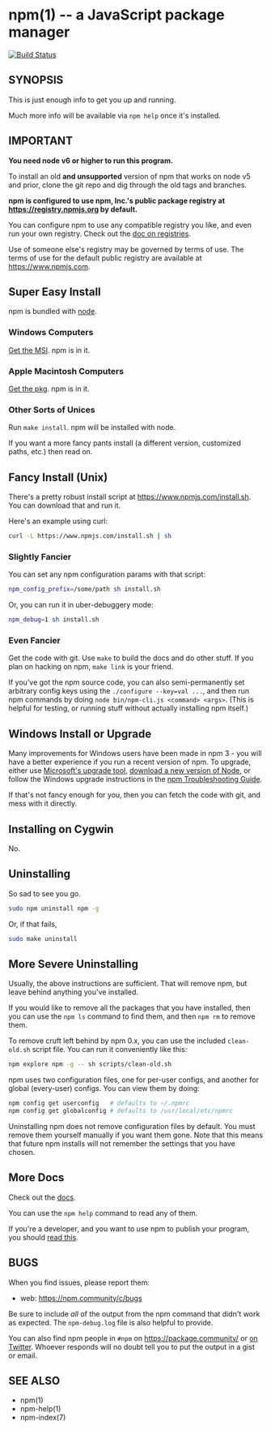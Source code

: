 npm(1) -- a JavaScript package manager
==============================

[![Build Status](https://img.shields.io/travis/npm/npm/latest.svg)](https://travis-ci.org/npm/npm)

## SYNOPSIS

This is just enough info to get you up and running.

Much more info will be available via `npm help` once it's installed.

## IMPORTANT

**You need node v6 or higher to run this program.**

To install an old **and unsupported** version of npm that works on node v5
and prior, clone the git repo and dig through the old tags and branches.

**npm is configured to use npm, Inc.'s public package registry at
<https://registry.npmjs.org> by default.**

You can configure npm to use any compatible registry you
like, and even run your own registry. Check out the [doc on
registries](https://docs.npmjs.com/misc/registry).

Use of someone else's registry may be governed by terms of use. The
terms of use for the default public registry are available at
<https://www.npmjs.com>.

## Super Easy Install

npm is bundled with [node](https://nodejs.org/en/download/).

### Windows Computers

[Get the MSI](https://nodejs.org/en/download/).  npm is in it.

### Apple Macintosh Computers

[Get the pkg](https://nodejs.org/en/download/).  npm is in it.

### Other Sorts of Unices

Run `make install`.  npm will be installed with node.

If you want a more fancy pants install (a different version, customized
paths, etc.) then read on.

## Fancy Install (Unix)

There's a pretty robust install script at
<https://www.npmjs.com/install.sh>.  You can download that and run it.

Here's an example using curl:

```sh
curl -L https://www.npmjs.com/install.sh | sh
```

### Slightly Fancier

You can set any npm configuration params with that script:

```sh
npm_config_prefix=/some/path sh install.sh
```

Or, you can run it in uber-debuggery mode:

```sh
npm_debug=1 sh install.sh
```

### Even Fancier

Get the code with git.  Use `make` to build the docs and do other stuff.
If you plan on hacking on npm, `make link` is your friend.

If you've got the npm source code, you can also semi-permanently set
arbitrary config keys using the `./configure --key=val ...`, and then
run npm commands by doing `node bin/npm-cli.js <command> <args>`.  (This is helpful
for testing, or running stuff without actually installing npm itself.)

## Windows Install or Upgrade

Many improvements for Windows users have been made in npm 3 - you will have a better
experience if you run a recent version of npm. To upgrade, either use [Microsoft's
upgrade tool](https://github.com/felixrieseberg/npm-windows-upgrade),
[download a new version of Node](https://nodejs.org/en/download/),
or follow the Windows upgrade instructions in the
[npm Troubleshooting Guide](./TROUBLESHOOTING.md).

If that's not fancy enough for you, then you can fetch the code with
git, and mess with it directly.

## Installing on Cygwin

No.

## Uninstalling

So sad to see you go.

```sh
sudo npm uninstall npm -g
```
Or, if that fails,

```sh
sudo make uninstall
```

## More Severe Uninstalling

Usually, the above instructions are sufficient.  That will remove
npm, but leave behind anything you've installed.

If you would like to remove all the packages that you have installed,
then you can use the `npm ls` command to find them, and then `npm rm` to
remove them.

To remove cruft left behind by npm 0.x, you can use the included
`clean-old.sh` script file.  You can run it conveniently like this:

```sh
npm explore npm -g -- sh scripts/clean-old.sh
```

npm uses two configuration files, one for per-user configs, and another
for global (every-user) configs.  You can view them by doing:

```sh
npm config get userconfig   # defaults to ~/.npmrc
npm config get globalconfig # defaults to /usr/local/etc/npmrc
```

Uninstalling npm does not remove configuration files by default.  You
must remove them yourself manually if you want them gone.  Note that
this means that future npm installs will not remember the settings that
you have chosen.

## More Docs

Check out the [docs](https://docs.npmjs.com/).

You can use the `npm help` command to read any of them.

If you're a developer, and you want to use npm to publish your program,
you should [read this](https://docs.npmjs.com/misc/developers).

## BUGS

When you find issues, please report them:

* web:
  <https://npm.community/c/bugs>

Be sure to include *all* of the output from the npm command that didn't work
as expected.  The `npm-debug.log` file is also helpful to provide.

You can also find npm people in `#npm` on https://package.community/ or
[on Twitter](https://twitter.com/npm_support).  Whoever responds will no
doubt tell you to put the output in a gist or email.

## SEE ALSO

* npm(1)
* npm-help(1)
* npm-index(7)
